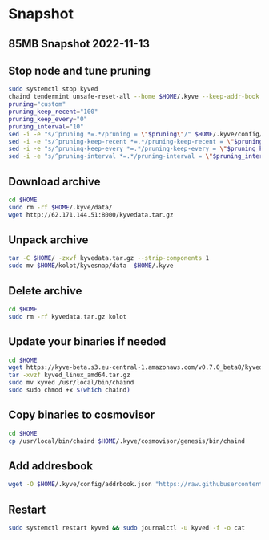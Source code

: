 # Snapshot 
## 85MB Snapshot 2022-11-13

## Stop node and tune pruning
```bash
sudo systemctl stop kyved
chaind tendermint unsafe-reset-all --home $HOME/.kyve --keep-addr-book
pruning="custom"
pruning_keep_recent="100"
pruning_keep_every="0"
pruning_interval="10"
sed -i -e "s/^pruning *=.*/pruning = \"$pruning\"/" $HOME/.kyve/config/app.toml
sed -i -e "s/^pruning-keep-recent *=.*/pruning-keep-recent = \"$pruning_keep_recent\"/" $HOME/.kyve/config/app.toml
sed -i -e "s/^pruning-keep-every *=.*/pruning-keep-every = \"$pruning_keep_every\"/" $HOME/.kyve/config/app.toml
sed -i -e "s/^pruning-interval *=.*/pruning-interval = \"$pruning_interval\"/" $HOME/.kyve/config/app.toml
```

## Download archive

```bash
cd $HOME
sudo rm -rf $HOME/.kyve/data/
wget http://62.171.144.51:8000/kyvedata.tar.gz
```
## Unpack archive

```bash
tar -C $HOME/ -zxvf kyvedata.tar.gz --strip-components 1
sudo mv $HOME/kolot/kyvesnap/data  $HOME/.kyve
```

## Delete archive

```bash
cd $HOME
sudo rm -rf kyvedata.tar.gz kolot
```
## Update your binaries if needed 

```bash
cd $HOME
wget https://kyve-beta.s3.eu-central-1.amazonaws.com/v0.7.0_beta8/kyved_linux_amd64.tar.gz
tar -xvzf kyved_linux_amd64.tar.gz
sudo mv kyved /usr/local/bin/chaind
sudo sudo chmod +x $(which chaind)
```

## Copy binaries to cosmovisor 

```bash
cd $HOME
cp /usr/local/bin/chaind $HOME/.kyve/cosmovisor/genesis/bin/chaind
```

## Add addresbook

```bash
wget -O $HOME/.kyve/config/addrbook.json "https://raw.githubusercontent.com/Kolot86/Snapshots-SateSync/main/KYVE-beta/addrbook.json"
```

## Restart 

```bash
sudo systemctl restart kyved && sudo journalctl -u kyved -f -o cat
```
